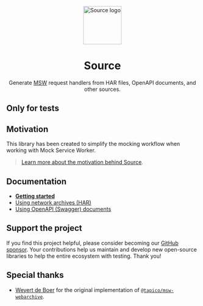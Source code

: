 <p align="center">
  <img src="media/source-logo.svg" width="100" alt="Source logo" />
</p>

<h1 align="center">Source</h1>

<p align="center">Generate <a href="https://github.com/mswjs/msw">MSW</a> request handlers from HAR files, OpenAPI documents, and other sources.</p>

## Only for tests

## Motivation

This library has been created to simplify the mocking workflow when working with Mock Service Worker.

> [Learn more about the motivation behind Source](https://source.mswjs.io/docs/).

## Documentation

- [**Getting started**](https://source.mswjs.io/docs/getting-started)
- [Using network archives (HAR)](https://source.mswjs.io/docs/integrations/har)
- [Using OpenAPI (Swagger) documents](https://source.mswjs.io/docs/integrations/open-api)

## Support the project

If you find this project helpful, please consider becoming our [GitHub sponsor](https://github.com/sponsors/mswjs). Your contributions help us maintain and develop new open-source libraries to help the entire ecosystem with testing. Thank you!

## Special thanks

- [Weyert de Boer](https://github.com/weyert) for the original implementation of [`@tapico/msw-webarchive`](https://github.com/Tapico/tapico-msw-webarchive).
